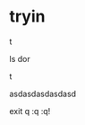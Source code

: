# tryin
t



ls
dor



t





asdasdasdasdasd



exit
q
:q
:q!




































 
